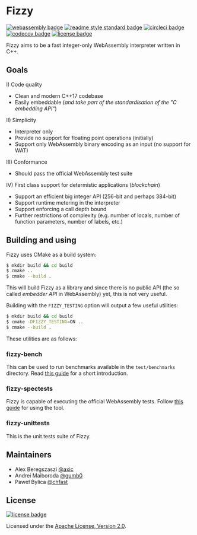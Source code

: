 # Fizzy

[![webassembly badge]][webassembly]
[![readme style standard badge]][standard readme]
[![circleci badge]][circleci]
[![codecov badge]][codecov]
[![license badge]][Apache License, Version 2.0]

Fizzy aims to be a fast integer-only WebAssembly interpreter written in C++.

## Goals

I) Code quality
- Clean and modern C++17 codebase
- Easily embeddable (*and take part of the standardisation of the "C embedding API"*)

II) Simplicity
- Interpreter only
- Provide no support for floating point operations (initially)
- Support only WebAssembly binary encoding as an input (no support for WAT)

III) Conformance
- Should pass the official WebAssembly test suite

IV) First class support for determistic applications (*blockchain*)
- Support an efficient big integer API (256-bit and perhaps 384-bit)
- Support runtime metering in the interpreter
- Support enforcing a call depth bound
- Further restrictions of complexity (e.g. number of locals, number of function parameters, number of labels, etc.)

## Building and using

Fizzy uses CMake as a build system:
```sh
$ mkdir build && cd build
$ cmake ..
$ cmake --build .
```

This will build Fizzy as a library and since there is no public API
(the so called *embedder API* in WebAssembly) yet, this is not very useful.

Building with the `FIZZY_TESTING` option will output a few useful utilities:

```sh
$ mkdir build && cd build
$ cmake -DFIZZY_TESTING=ON ..
$ cmake --build .
```

These utilities are as follows:

### fizzy-bench

This can be used to run benchmarks available in the `test/benchmarks` directory.
Read [this guide](./test/benchmarks/README.md) for a short introduction.

### fizzy-spectests

Fizzy is capable of executing the official WebAssembly tests.
Follow [this guide](./test/spectests/README.md) for using the tool.

### fizzy-unittests

This is the unit tests suite of Fizzy.

## Maintainers

- Alex Beregszaszi [@axic]
- Andrei Maiboroda [@gumb0]
- Paweł Bylica [@chfast]

## License

[![license badge]][Apache License, Version 2.0]

Licensed under the [Apache License, Version 2.0].

[webassembly]: https://webassembly.org/
[standard readme]: https://github.com/RichardLitt/standard-readme
[circleci]: https://circleci.com/gh/wasmx/fizzy/tree/master
[codecov]: https://codecov.io/gh/wasmx/fizzy/
[Apache License, Version 2.0]: LICENSE
[@axic]: https://github.com/axic
[@chfast]: https://github.com/chfast
[@gumb0]: https://github.com/gumb0

[webassembly badge]: https://img.shields.io/badge/WebAssembly-Engine-informational.svg?logo=webassembly
[readme style standard badge]: https://img.shields.io/badge/readme%20style-standard-brightgreen.svg
[circleci badge]: https://img.shields.io/circleci/project/github/wasmx/fizzy/master.svg?logo=circleci
[codecov badge]: https://img.shields.io/codecov/c/github/wasmx/fizzy.svg?logo=codecov
[license badge]: https://img.shields.io/github/license/wasmx/fizzy.svg?logo=apache
